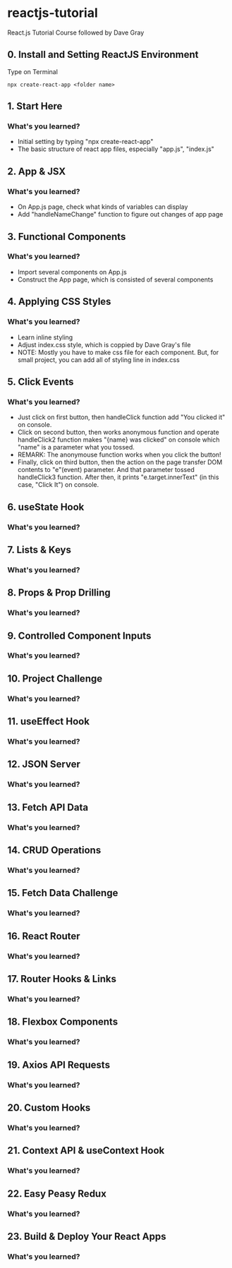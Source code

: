 # reactjs-tutorial

React.js Tutorial Course followed by Dave Gray

## 0. Install and Setting ReactJS Environment

Type on Terminal

```
npx create-react-app <folder name>
```

## 1. Start Here

### What's you learned?

- Initial setting by typing "npx create-react-app"
- The basic structure of react app files, especially "app.js", "index.js"

## 2. App & JSX

### What's you learned?

- On App.js page, check what kinds of variables can display
- Add "handleNameChange" function to figure out changes of app page

## 3. Functional Components

### What's you learned?

- Import several components on App.js
- Construct the App page, which is consisted of several components

## 4. Applying CSS Styles

### What's you learned?

- Learn inline styling
- Adjust index.css style, which is coppied by Dave Gray's file
- NOTE: Mostly you have to make css file for each component. But, for small project, you can add all of styling line in index.css

## 5. Click Events

### What's you learned?

- Just click on first button, then handleClick function add "You clicked it" on console.
- Click on second button, then works anonymous function and operate handleClick2 function makes "{name} was clicked" on console which "name" is a parameter what you tossed.
- REMARK: The anonymouse function works when you click the button!
- Finally, click on third button, then the action on the page transfer DOM contents to "e"(event) parameter. And that parameter tossed handleClick3 function. After then, it prints "e.target.innerText" (in this case, "Click It") on console.

## 6. useState Hook

### What's you learned?

## 7. Lists & Keys

### What's you learned?

## 8. Props & Prop Drilling

### What's you learned?

## 9. Controlled Component Inputs

### What's you learned?

## 10. Project Challenge

### What's you learned?

## 11. useEffect Hook

### What's you learned?

## 12. JSON Server

### What's you learned?

## 13. Fetch API Data

### What's you learned?

## 14. CRUD Operations

### What's you learned?

## 15. Fetch Data Challenge

### What's you learned?

## 16. React Router

### What's you learned?

## 17. Router Hooks & Links

### What's you learned?

## 18. Flexbox Components

### What's you learned?

## 19. Axios API Requests

### What's you learned?

## 20. Custom Hooks

### What's you learned?

## 21. Context API & useContext Hook

### What's you learned?

## 22. Easy Peasy Redux

### What's you learned?

## 23. Build & Deploy Your React Apps

### What's you learned?

